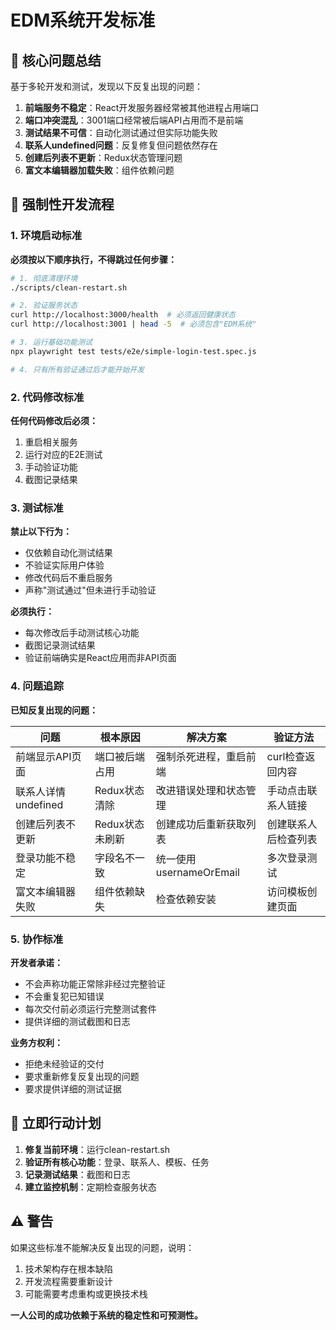 # EDM系统开发标准

## 🚨 核心问题总结

基于多轮开发和测试，发现以下反复出现的问题：

1. **前端服务不稳定**：React开发服务器经常被其他进程占用端口
2. **端口冲突混乱**：3001端口经常被后端API占用而不是前端
3. **测试结果不可信**：自动化测试通过但实际功能失败
4. **联系人undefined问题**：反复修复但问题依然存在
5. **创建后列表不更新**：Redux状态管理问题
6. **富文本编辑器加载失败**：组件依赖问题

## 🔧 强制性开发流程

### 1. 环境启动标准

**必须按以下顺序执行，不得跳过任何步骤：**

```bash
# 1. 彻底清理环境
./scripts/clean-restart.sh

# 2. 验证服务状态
curl http://localhost:3000/health  # 必须返回健康状态
curl http://localhost:3001 | head -5  # 必须包含"EDM系统"

# 3. 运行基础功能测试
npx playwright test tests/e2e/simple-login-test.spec.js

# 4. 只有所有验证通过后才能开始开发
```

### 2. 代码修改标准

**任何代码修改后必须：**

1. 重启相关服务
2. 运行对应的E2E测试
3. 手动验证功能
4. 截图记录结果

### 3. 测试标准

**禁止以下行为：**
- 仅依赖自动化测试结果
- 不验证实际用户体验
- 修改代码后不重启服务
- 声称"测试通过"但未进行手动验证

**必须执行：**
- 每次修改后手动测试核心功能
- 截图记录测试结果
- 验证前端确实是React应用而非API页面

### 4. 问题追踪

**已知反复出现的问题：**

| 问题 | 根本原因 | 解决方案 | 验证方法 |
|------|----------|----------|----------|
| 前端显示API页面 | 端口被后端占用 | 强制杀死进程，重启前端 | curl检查返回内容 |
| 联系人详情undefined | Redux状态清除 | 改进错误处理和状态管理 | 手动点击联系人链接 |
| 创建后列表不更新 | Redux状态未刷新 | 创建成功后重新获取列表 | 创建联系人后检查列表 |
| 登录功能不稳定 | 字段名不一致 | 统一使用usernameOrEmail | 多次登录测试 |
| 富文本编辑器失败 | 组件依赖缺失 | 检查依赖安装 | 访问模板创建页面 |

### 5. 协作标准

**开发者承诺：**
- 不会声称功能正常除非经过完整验证
- 不会重复犯已知错误
- 每次交付前必须运行完整测试套件
- 提供详细的测试截图和日志

**业务方权利：**
- 拒绝未经验证的交付
- 要求重新修复反复出现的问题
- 要求提供详细的测试证据

## 🎯 立即行动计划

1. **修复当前环境**：运行clean-restart.sh
2. **验证所有核心功能**：登录、联系人、模板、任务
3. **记录测试结果**：截图和日志
4. **建立监控机制**：定期检查服务状态

## ⚠️ 警告

如果这些标准不能解决反复出现的问题，说明：
1. 技术架构存在根本缺陷
2. 开发流程需要重新设计
3. 可能需要考虑重构或更换技术栈

**一人公司的成功依赖于系统的稳定性和可预测性。** 